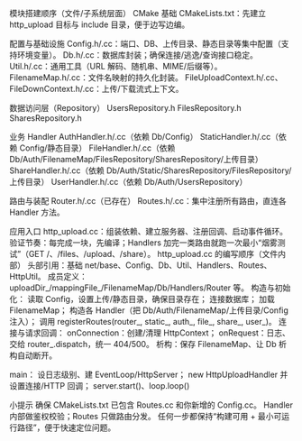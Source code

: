 
模块搭建顺序（文件/子系统层面）
CMake 基础
CMakeLists.txt：先建立 http_upload 目标与 include 目录，便于边写边编。

配置与基础设施
Config.h/.cc：端口、DB、上传目录、静态目录等集中配置（支持环境变量）。
Db.h/.cc：数据库封装；确保连接/逃逸/查询接口稳定。
Util.h/.cc：通用工具（URL 解码、随机串、MIME/后缀等）。
FilenameMap.h/.cc：文件名映射的持久化封装。
FileUploadContext.h/.cc、FileDownContext.h/.cc：上传/下载流式上下文。

数据访问层（Repository）
UsersRepository.h
FilesRepository.h
SharesRepository.h

业务 Handler
AuthHandler.h/.cc（依赖 Db/Config）
StaticHandler.h/.cc（依赖 Config/静态目录）
FileHandler.h/.cc（依赖 Db/Auth/FilenameMap/FilesRepository/SharesRepository/上传目录）
ShareHandler.h/.cc（依赖 Db/Auth/Static/SharesRepository/FilesRepository/上传目录）
UserHandler.h/.cc（依赖 Db/Auth/UsersRepository）

路由与装配
Router.h/.cc（已存在）
Routes.h/.cc：集中注册所有路由，直连各 Handler 方法。

应用入口
http_upload.cc：组装依赖、建立服务器、注册回调、启动事件循环。
验证节奏：每完成一块，先编译；Handlers 加完一类路由就跑一次最小“烟雾测试”（GET /、/files、/upload、/share）。
http_upload.cc 的编写顺序（文件内部）
头部引用：基础 net/base、Config、Db、Util、Handlers、Routes、HttpUtil。
成员定义：uploadDir_/mappingFile_/FilenameMap/Db/Handlers/Router 等。
构造与初始化：
读取 Config，设置上传/静态目录，确保目录存在；
连接数据库；
加载 FilenameMap；
构造各 Handler（把 Db/Auth/FilenameMap/上传目录/Config 注入）；
调用 registerRoutes(router_, static_, auth_, file_, share_, user_)。
连接与请求回调：
onConnection：创建/清理 HttpContext；
onRequest：日志、交给 router_.dispatch，统一 404/500。
析构：保存 FilenameMap、让 Db 析构自动断开。

main：
设日志级别、建 EventLoop/HttpServer；
new HttpUploadHandler 并设置连接/HTTP 回调；
server.start()、loop.loop()

小提示
确保 CMakeLists.txt 已包含 Routes.cc 和你新增的 Config.cc。
Handler 内部做鉴权校验；Routes 只做路由分发。
任何一步都保持“构建可用 + 最小可运行路径”，便于快速定位问题。